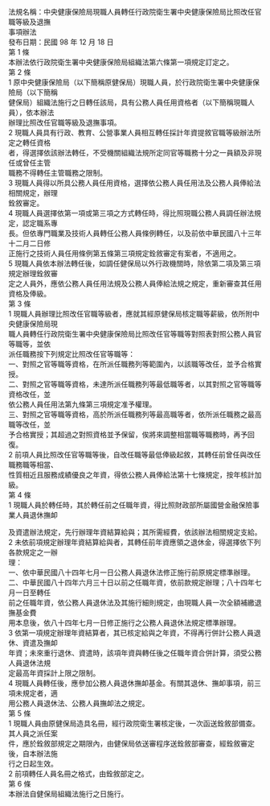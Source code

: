 法規名稱：中央健康保險局現職人員轉任行政院衛生署中央健康保險局比照改任官職等級及退撫  
事項辦法  
發布日期：民國 98 年 12 月 18 日  
第 1 條  
本辦法依行政院衛生署中央健康保險局組織法第六條第一項規定訂定之。  
第 2 條  
1 原中央健康保險局（以下簡稱原健保局）現職人員，於行政院衛生署中央健康保險局（以下簡稱  
健保局）組織法施行之日轉任該局，具有公務人員任用資格者（以下簡稱現職人員），依本辦法  
辦理比照改任官職等級及退撫事項。  
2 現職人員具有行政、教育、公營事業人員相互轉任採計年資提敘官職等級辦法所定之轉任資格  
者，得選擇依該辦法轉任，不受機關組織法規所定同官等職務十分之一員額及非現任或曾任主管  
職務不得轉任主管職務之限制。  
3 現職人員得以所具公務人員任用資格，選擇依公務人員任用法及公務人員俸給法相關規定，辦理  
銓敘審定。  
4 現職人員選擇依第一項或第三項之方式轉任時，得比照現職公務人員調任辦法規定，認定職系專  
長。但依專門職業及技術人員轉任公務人員條例轉任，以及前依中華民國八十三年十二月二日修  
正施行之技術人員任用條例第五條第三項規定銓敘審定有案者，不適用之。  
5 現職人員依本辦法轉任後，如調任健保局以外行政機關時，除依第二項及第三項規定辦理銓敘審  
定之人員外，應依公務人員任用法規及公務人員俸給法規之規定，重新審查其任用資格及俸級。  
第 3 條  
1 現職人員辦理比照改任官職等級者，應就其經原健保局核定職等薪級，依所附中央健康保險局現  
職人員轉任行政院衛生署中央健康保險局比照改任官等職等對照表對照公務人員官等職等，並依  
派任職務按下列規定比照改任官等職等：  
一、對照之官等職等資格，在所派任職務列等範圍內，以該職等改任，並予合格實授。  
二、對照之官等職等資格，未達所派任職務列等最低職等者，以其對照之官等職等資格改任，並  
依公務人員任用法第九條第三項規定准予權理。  
三、對照之官等職等資格，高於所派任職務列等最高職等者，依所派任職務之最高職等改任，並  
予合格實授；其超過之對照資格並予保留，俟將來調整相當職等職務時，再予回復。  
2 前項人員比照改任官等職等後，自改任職等最低俸級起敘，其轉任前曾任與改任職務職等相當、  
性質相近且服務成績優良之年資，得依公務人員俸給法第十七條規定，按年核計加級。  
第 4 條  
1 現職人員於轉任時，其於轉任前之任職年資，得比照財政部所屬國營金融保險事業人員退休撫卹  


及資遣辦法規定，先行辦理年資結算給與；其所需經費，依該辦法相關規定支給。  
2 未依前項規定辦理年資結算給與者，其轉任前年資應領之退休金，得選擇依下列各款規定之一辦  
理：  
一、依中華民國八十四年七月一日公務人員退休法修正施行前原規定標準辦理。  
二、中華民國八十四年六月三十日以前之任職年資，依前款規定辦理；八十四年七月一日至轉任  
前之任職年資，依公務人員退休法及其施行細則規定，由現職人員一次全額補繳退撫基金費  
用本息後，依八十四年七月一日修正施行之公務人員退休法規定標準辦理。  
3 依第一項規定辦理年資結算者，其已核定給與之年資，不得再行併計公務人員退休、資遣及撫卹  
年資；未來重行退休、資遣時，該項年資與轉任後之任職年資合併計算，須受公務人員退休法規  
定最高年資採計上限之限制。  
4 現職人員轉任後，應參加公務人員退休撫卹基金。有關其退休、撫卹事項，前三項未規定者，適  
用公務人員退休法、公務人員撫卹法之規定。  
第 5 條  
1 現職人員由原健保局造具名冊，經行政院衛生署核定後，一次函送銓敘部備查。其人員之派任案  
件，應於銓敘部規定之期限內，由健保局依送審程序送銓敘部審查，經銓敘審定後，自本辦法施  
行之日起生效。  
2 前項轉任人員名冊之格式，由銓敘部定之。  
第 6 條  
本辦法自健保局組織法施行之日施行。  


